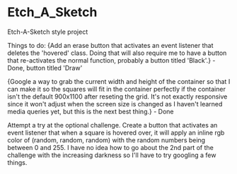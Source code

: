 # Etch_A_Sketch
Etch-A-Sketch style project

Things to do:
{Add an erase button that activates an event listener that deletes the 'hovered' class. Doing that will also require me to have a button that re-activates the normal function, probably a button titled 'Black'.} - Done, button titled 'Draw'

{Google a way to grab the current width and height of the container so that I can make it so the squares will fit in the container perfectly if the container isn't the default 900x1100 after reseting the grid. It's not exactly responsive since it won't adjust when the screen size is changed as I haven't learned media queries yet, but this is the next best thing.} - Done

Attempt a try at the optional challenge. Create a button that activates an event listener that when a square is hovered over, it will apply an inline rgb color of (random, random, random) with the random numbers being between 0 and 255. I have no idea how to go about the 2nd part of the challenge with the increasing darkness so I'll have to try googling a few things.
